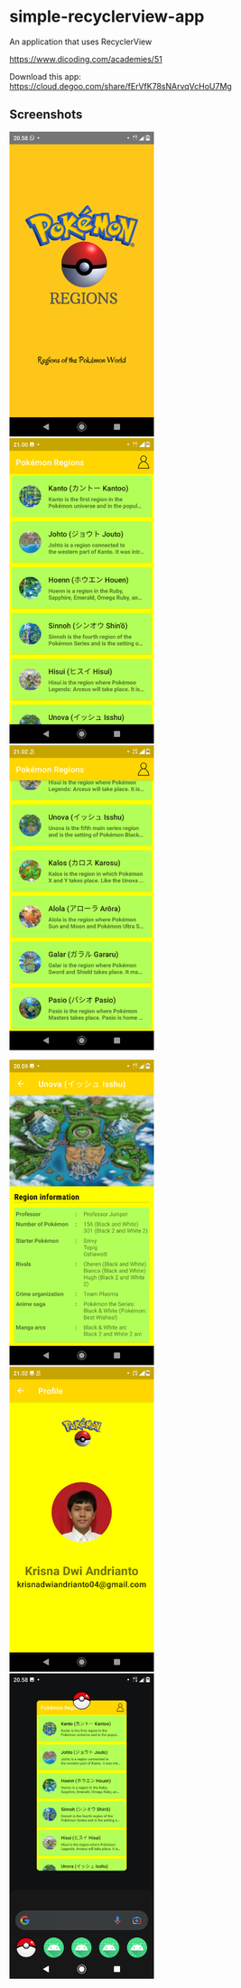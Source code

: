 # simple-recyclerview-app
An application that uses RecyclerView

https://www.dicoding.com/academies/51

Download this app: https://cloud.degoo.com/share/fErVfK78sNArvqVcHoU7Mg

## Screenshots
<img src="assets/Splash.png"
width="256">&nbsp;&nbsp;&nbsp;
<img src="assets/Home1.png"
width="256">&nbsp;&nbsp;&nbsp;
<img src="assets/Home2.png"
width="256">&nbsp;&nbsp;&nbsp;

<img src="assets/Detail.png"
width="256">&nbsp;&nbsp;&nbsp;
<img src="assets/Profile.png"
width="256">&nbsp;&nbsp;&nbsp;
<img src="assets/Logo.png"
width="256">&nbsp;&nbsp;&nbsp;
